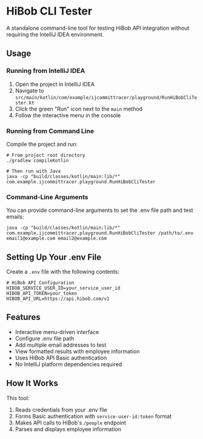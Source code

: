 # HiBob CLI Tester

A standalone command-line tool for testing HiBob API integration without requiring the IntelliJ IDEA environment.

## Usage

### Running from IntelliJ IDEA

1. Open the project in IntelliJ IDEA
2. Navigate to `src/main/kotlin/com/example/ijcommittracer/playground/RunHiBobCliTester.kt`
3. Click the green "Run" icon next to the `main` method
4. Follow the interactive menu in the console

### Running from Command Line

Compile the project and run:

```
# From project root directory
./gradlew compileKotlin

# Then run with Java
java -cp "build/classes/kotlin/main:lib/*" com.example.ijcommittracer.playground.RunHiBobCliTester
```

### Command-Line Arguments

You can provide command-line arguments to set the .env file path and test emails:

```
java -cp "build/classes/kotlin/main:lib/*" com.example.ijcommittracer.playground.RunHiBobCliTester /path/to/.env email1@example.com email2@example.com
```

## Setting Up Your .env File

Create a `.env` file with the following contents:

```
# HiBob API Configuration
HIBOB_SERVICE_USER_ID=your_service_user_id
HIBOB_API_TOKEN=your_token
HIBOB_API_URL=https://api.hibob.com/v1
```

## Features

- Interactive menu-driven interface
- Configure .env file path
- Add multiple email addresses to test
- View formatted results with employee information
- Uses HiBob API Basic authentication
- No IntelliJ platform dependencies required

## How It Works

This tool:
1. Reads credentials from your .env file
2. Forms Basic authentication with `service-user-id:token` format
3. Makes API calls to HiBob's `/people` endpoint
4. Parses and displays employee information